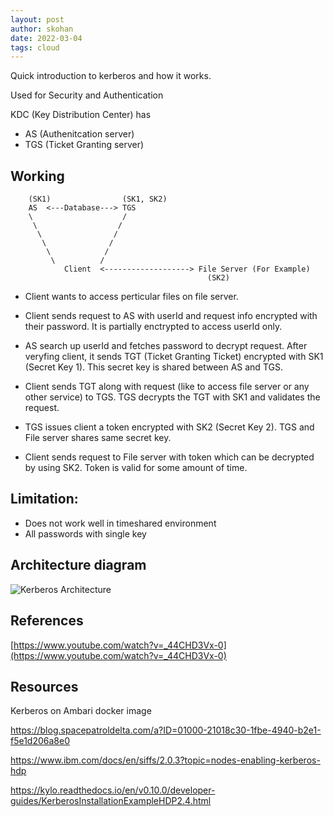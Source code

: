 ```yaml
---
layout: post
author: skohan
date: 2022-03-04
tags: cloud
---
```


Quick introduction to kerberos and how it works.
<!-- more -->

Used for Security and Authentication


KDC (Key Distribution Center) has
- AS (Authenitcation server)
- TGS (Ticket Granting server)


## Working

        (SK1)                (SK1, SK2)
        AS  <---Database---> TGS
        \                    /
         \                  /
          \                /
           \              /
            \            /
             \          /
                Client  <-------------------> File Server (For Example)
                                                (SK2)


- Client wants to access perticular files on file server.

- Client sends request to AS with userId and request info encrypted with their password. It is partially enctrypted to access userId only.

- AS search up userId and fetches password to decrypt request. After veryfing client, it sends TGT (Ticket Granting Ticket) encrypted with SK1 (Secret Key 1). This secret key is shared between AS and TGS.

- Client sends TGT along with request (like to access file server or any other service) to TGS. TGS decrypts the TGT with SK1 and validates the request.

- TGS issues client a token encrypted with SK2 (Secret Key 2).
TGS and File server shares same secret key.

- Client sends request to File server with token which can be decrypted by using SK2. Token is valid for some amount of time.



## Limitation:

- Does not work well in timeshared environment
- All passwords with single key


## Architecture diagram
<!-- ![Kerberos Architecture](./assets/images/kerberos.jpg) -->
![Kerberos Architecture](https://media.geeksforgeeks.org/wp-content/uploads/20190711134228/Capture6663.jpg)

## References

[https://www.youtube.com/watch?v=_44CHD3Vx-0](https://www.youtube.com/watch?v=_44CHD3Vx-0)



## Resources


Kerberos on Ambari docker image 

https://blog.spacepatroldelta.com/a?ID=01000-21018c30-1fbe-4940-b2e1-f5e1d206a8e0

https://www.ibm.com/docs/en/siffs/2.0.3?topic=nodes-enabling-kerberos-hdp

https://kylo.readthedocs.io/en/v0.10.0/developer-guides/KerberosInstallationExampleHDP2.4.html
